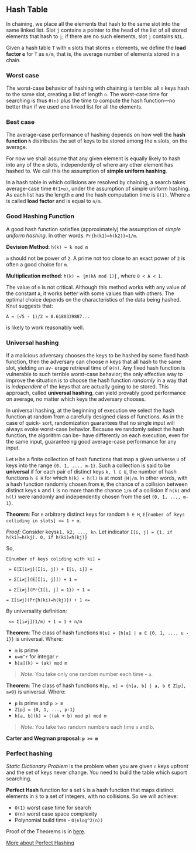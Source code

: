 ## Hash Table
In chaining, we place all the elements that hash to the same slot into the same linked list. Slot `j` contains a pointer to the head of the list of all stored elements that hash to `j`; if there are no such elements, slot `j` contains `NIL`.

Given a hash table `T` with `m` slots that stores `n` elements, we define the __load factor `α`__ for `T` as `n/m`, that is, the average number of elements stored in a chain.

### Worst case
The worst-case behavior of hashing with chaining is terrible: all `n` keys hash to the same slot, creating a list of length `n`. The worst-case time for searching is thus `θ(n)` plus the time to compute the hash function—no better than if we used one linked list for all the elements.

### Best case
The average-case performance of hashing depends on how well the __hash function `h`__ distributes the set of keys to be stored among the `m` slots, on the average.

For now we shall assume that any given element is equally likely to hash into any of the `m` slots, independently of where any other element has hashed to. We call this the assumption of __simple uniform hashing__.

In a hash table in which collisions are resolved by chaining, a search takes average-case time `θ(1+α)`, under the assumption of simple uniform hashing. As each list has the length `α` and the hash computation time is `θ(1)`. Where `α` is called __load factor__ and is equal to `n/m`.

### Good Hashing Function
A good hash function satisfies (approximately) the assumption of _simple uniform hashing_. In other words: `Pr{h(k1)=h(k2)}=1/m`.

__Devision Method__: `h(k) = k mod m`

`m` should not be power of `2`. A prime not too close to an exact power of `2` is often a good choice for `m`.

__Multiplication method__: `h(k) = ` &lfloor;`m(kA mod 1)`&rfloor; , where `0 < A < 1`.

The value of `m` is not critical. Although this method works with any value of the constant `A`, it works better
with some values than with others. The optimal choice depends on the characteristics of the data being hashed. Knut suggests that:

`A ≈ (√5 - 1)/2 = 0.6180339887...`

is likely to work reasonably well.

### Universal hashing
If a malicious adversary chooses the keys to be hashed by some fixed hash function, then the adversary can choose n keys that all hash to the same slot, yielding an av- erage retrieval time of `θ(n)`. Any fixed hash function is vulnerable to such terrible worst-case behavior; the only effective way to improve the situation is to choose the hash function _randomly_ in a way that is _independent_ of the keys that are actually going to be stored. This approach, called __universal hashing__, can yield provably good performance on average, no matter which keys the adversary chooses.

In universal hashing, at the beginning of execution we select the hash function at random from a carefully designed class of functions. As in the case of quick- sort, randomization guarantees that no single input will always evoke worst-case behavior. Because we randomly select the hash function, the algorithm can be- have differently on each execution, even for the same input, guaranteeing good average-case performance for any input.

Let `H` be a finite collection of hash functions that map a given universe `U` of keys into the range `{0, 1, ..., m-1}`. Such a collection is said to be __universal__ if for each pair of distinct keys `k, l ∈ U`, the number of hash functions `h ∈ H` for which `h(k) = h(l)` is at most `|H|/m`. In other words, with a hash function randomly chosen from `H`, the chance of a collision between distinct keys `k` and `l` is no more than the chance `1/m` of a collision if `h(k)` and `h(l)` were randomly and independently chosen from the set `{0, 1, ..., m-1}`.

__Theorem__: For `n` arbitrary distinct keys for random `h ∈ H`, `E[number of keys colliding in slots] <= 1 + α`.

_Proof:_ Consider keys`k1, k2, ..., kn`. Let indicator `I[i, j] = {1, if h(ki)=h(kj). 0, if h(ki)≠h(kj)}`

So,

`E[number of keys coliding with ki] =`

` = E[Σ[i≠j](I[i, j]) + I[i, i]] =`

` = Σ[i≠j](E[I[i, j]]) + 1 =`

` = Σ[i≠j](Pr{I[i, j] = 1}) + 1 =`

` = Σ[i≠j](Pr{h(ki)=h(kj)}) + 1 <= `

By universality definition:

` <= Σ[i≠j](1/m) + 1 = 1 + n/m`

__Theorem__: The class of hash functions `H[u] = {h[a] | a ∈ {0, 1, ..., u - 1}}` is universal. Where:
*  `m` is prime
*  `u=m^r` for integar `r`
*  `h[a](k) = (ak) mod m`

> _Note:_ You take only one random number each time - `a`.

__Theorem__: The class of hash functions `H[p, m] = {h[a, b] | a, b ∈ Z[p], a≠0}` is universal. Where:
* `p` is prime and `p > m`
* `Z[p] = {0, 1, ..., p-1}`
* `h[a, b](k) = ((ak + b) mod p) mod m`

> _Note:_ You take two random numbers each time `a` and `b`.

__Carter and Wegman proposal: `p >= m`__

### Perfect hashing
_Static Dictionary Problem_ is the problem when you are given `n` keys upfront and the set of keys never change. You need to build the table which suport searching.

__Perfect Hash__ function for a set `S` is a hash function that maps distinct elements in `S` to a set of integers, with no collisions. So we will achieve:
* `O(1)` worst case time for search
* `O(n)` worst case space complexity
* Polynomial build time - `O(nlog^2(n))`

Proof of the Theorems is in [here](https://ocw.mit.edu/courses/electrical-engineering-and-computer-science/6-046j-introduction-to-algorithms-sma-5503-fall-2005/video-lectures/lecture-8-universal-hashing-perfect-hashing/lec8.pdf).

[More about Perfect Hashing](http://theory.stanford.edu/~matias/papers/fks.pdf)
